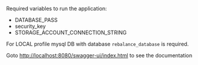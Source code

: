 Required variables to run the application:
- DATABASE_PASS
- security_key
- STORAGE_ACCOUNT_CONNECTION_STRING

For LOCAL profile mysql DB with database `rebalance_database` is required.

Goto [http://localhost:8080/swagger-ui/index.html]() to see the documentation
